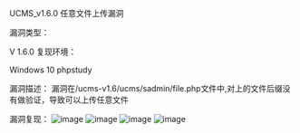 UCMS_v1.6.0 任意文件上传漏洞

漏洞类型：

V 1.6.0
复现环境：

Windows 10
phpstudy

漏洞描述：
漏洞在/ucms-v1.6/ucms/sadmin/file.php文件中,对上的文件后缀没有做验证，导致可以上传任意文件

漏洞复现：
![image](https://user-images.githubusercontent.com/77734048/177239815-fa3be53f-a4d8-45e1-9548-0e3a6f37c471.png)
![image](https://user-images.githubusercontent.com/77734048/177240661-2b352dc3-0818-4ae6-94e4-26bf5b6fd752.png)
![image](https://user-images.githubusercontent.com/77734048/177240682-ae11ddca-61d5-49a8-b92f-5caf943d0cb8.png)
![image](https://user-images.githubusercontent.com/77734048/177240716-193fc2cf-bf75-4a38-910b-5dc6b65d7f33.png)



